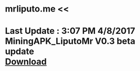 # mrliputo.me <<
# Last Update : 3:07 PM 4/8/2017 <br> MiningAPK_LiputoMr V0.3 beta update   <br> <a href="https://github.com/mrafiqiliputo/Apkmining/releases/download/0.4/MiningApk_LiputoMr.apk"> Download </a>
